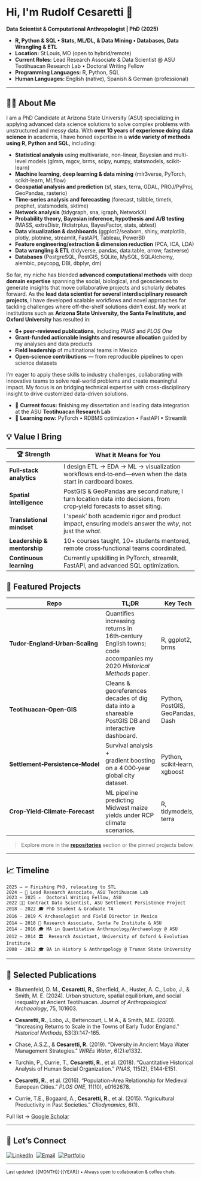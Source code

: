 # Hi, I'm **Rudolf Cesaretti** 👋

**Data Scientist & Computational Anthropologist | PhD (2025)**
* **R, Python & SQL • Stats, ML/DL, & Data Mining • Databases, Data Wrangling & ETL**
* **Location:** St Louis, MO (open to hybrid/remote)
* **Current Roles:** Lead Research Associate & Data Scientist @ ASU Teotihuacan Research Lab • Doctoral Writing Fellow
* **Programming Languages:** R, Python, SQL
* **Human Languages:** English (native), Spanish & German (professional)
---

## 🧑‍💻 About Me

I am a PhD Candidate at Arizona State University (ASU) specializing in applying advanced data science solutions to solve complex problems with unstructured and messy data. With **over 10 years of experience doing data science** in academia, I have honed expertise in a **wide variety of methods using R, Python and SQL**, including: 

- **Statistical analysis** using multivariate, non-linear, Bayesian and multi-level models (glmm, mgcv, brms, scipy, numpy, statsmodels, scikit-learn)   
- **Machine learning, deep learning & data mining** (mlr3verse, PyTorch, scikit-learn, MLflow)   
- **Geospatial analysis and prediction** (sf, stars, terra, GDAL, PROJ/PyProj, GeoPandas, rasterio)   
- **Time-series analysis and forecasting** (forecast, tsibble, timetk, prophet, statsmodels, sktime)   
- **Network analysis** (tidygraph, sna, igraph, NetworkX)   
- **Probability theory, Bayesian inference, hypothesis and A/B testing** (MASS, extraDistr, fitdistrplus, BayesFactor, stats, abtest)   
- **Data visualization & dashboards** (ggplot2/seaborn, shiny, matplotlib, plotly, plotnine, streamlit, FastAPI, Tableau, PowerBI)   
- **Feature engineering/extraction & dimension reduction** (PCA, ICA, LDA)   
- **Data wrangling & ETL** (tidyverse, pandas, data.table, arrow, fastverse)
- **Databases** (PostgreSQL, PostGIS, SQLite, MySQL, SQLAlchemy, alembic, psycopg, DBI, dbplyr, dm)

So far, my niche has blended **advanced computational methods** with deep **domain expertise** spanning the social, biological, and geosciences to generate insights that move collaborative projects and scholarly debates forward. As the **lead data scientist for several interdisciplinary research projects**, I have developed scalable workflows and novel approaches for tackling challenges where off-the-shelf solutions didn’t exist. My work at institutions such as **Arizona State University, the Santa Fe Institute, and Oxford University** has resulted in:

* **6+ peer‑reviewed publications**, including *PNAS* and *PLOS One*
* **Grant-funded actionable insights and resource allocation** guided by my analyses and data products
* **Field leadership** of multinational teams in Mexico
* **Open‑science contributions** — from reproducible pipelines to open science datasets

I’m eager to apply these skills to industry challenges, collaborating with innovative teams to solve real-world problems and create meaningful impact. My focus is on bridging technical expertise with cross-disciplinary insight to drive customized data-driven solutions. 

* 🔭 **Current focus:** finishing my dissertation and leading data integration at the ASU **Teotihuacan Research Lab**
* 🌱 **Learning now:** PyTorch • RDBMS optimization • FastAPI • Streamlit

## 💡 Value I Bring

| 🏆 Strength                 | What it Means for You                                                                                                  |
| --------------------------- | ---------------------------------------------------------------------------------------------------------------------- |
| **Full‑stack analytics**    | I design ETL → EDA → ML → visualization workflows end‑to‑end—even when the data start in cardboard boxes.              |
| **Spatial intelligence**    | PostGIS & GeoPandas are second nature; I turn location data into decisions, from crop‑yield forecasts to asset siting. |
| **Translational mindset**   | I ‘speak’ both academic rigor and product impact, ensuring models answer the *why*, not just the *what*.               |
| **Leadership & mentorship** | 10+ courses taught, 10+ students mentored, remote cross‑functional teams coordinated.                                  |
| **Continuous learning**     | Currently upskilling in PyTorch, streamlit, FastAPI, and advanced SQL optimization.                              |


## 🚀 Featured Projects

| Repo                             | TL;DR                                                                                                             | Key Tech                         |
| -------------------------------- | ----------------------------------------------------------------------------------------------------------------- | -------------------------------- |
| **Tudor‑England‑Urban‑Scaling**  | Quantifies increasing returns in 16th‑century English towns; code accompanies my 2020 *Historical Methods* paper. | R, ggplot2, brms                 |
| **Teotihuacan‑Open‑GIS**         | Cleans & georeferences decades of dig data into a shareable PostGIS DB and interactive dashboard.                 | Python, PostGIS, GeoPandas, Dash |
| **Settlement‑Persistence‑Model** | Survival analysis + gradient boosting on a 4 000‑year global city dataset.                                        | Python, scikit‑learn, xgboost    |
| **Crop‑Yield‑Climate‑Forecast**  | ML pipeline predicting Midwest maize yields under RCP climate scenarios.                                          | R, tidymodels, terra             |

> Explore more in the **[repositories](https://github.com/rcesaret?tab=repositories)** section or the pinned projects below.

---

## 📈 Timeline

```
2025 – ⌨️ Finishing PhD, relocating to STL
2024 – 💼 Lead Research Associate, ASU Teotihuacan Lab
2023 – 2025 ✍️  Doctoral Writing Fellow, ASU
2022 🧑‍💻 Contract Data Scientist, ASU Settlement Persistence Project
2018 – 2022 🎓 PhD Student & Graduate TA
2016 - 2019 ⛏️ Archaeologist and Field Director in Mexico
2014 – 2018 🔬 Research Associate, Santa Fe Institute & ASU
2014 - 2016 🎓 MA in Quantitative Anthropology/Archaeology @ ASU
2012 – 2014 🏛  Research Assistant, University of Oxford & Evolution Institute
2008 - 2012 🎓 BA in History & Anthropology @ Truman State University
```

---

## 📰 Selected Publications

- Blumenfeld, D. M., **Cesaretti, R.**, Sherfield, A., Huster, A. C., Lobo, J., & Smith, M. E. (2024). Urban structure, spatial equilibrium, and social inequality at Ancient Teotihuacan. *Journal of Anthropological Archaeology*, 75, 101603.

- **Cesaretti, R.**, Lobo, J., Bettencourt, L.M.A., & Smith, M.E. (2020). “Increasing Returns to Scale in the Towns of Early Tudor England.” *Historical Methods*, 53(3):147-165.   

- Chase, A.S.Z., & **Cesaretti, R.** (2019). “Diversity in Ancient Maya Water Management Strategies.” *WIREs Water*, 6(2):e1332. 

- Turchin, P., Currie, T., **Cesaretti, R.**, et al. (2018). “Quantitative Historical Analysis of Human Social Organization.” *PNAS*, 115(2), E144-E151.

- **Cesaretti, R.**, et al. (2016). “Population-Area Relationship for Medieval European Cities.” *PLOS ONE*, 11(10), e0162678.   

- Currie, T.E., Bogaard, A., **Cesaretti, R.**, et al. (2015). “Agricultural Productivity in Past Societies.” *Cliodynamics*, 6(1).

Full list → [Google Scholar](https://scholar.google.com/citations?user=49LELqUAAAAJ&hl=en)

---

## 🤝 Let’s Connect

[![LinkedIn](https://img.shields.io/badge/LinkedIn-blue?logo=linkedin)](https://www.linkedin.com/in/rudolf-cesaretti/) 
[![Email](https://img.shields.io/badge/Email-rcesaret@asu.edu-red)](mailto:rudolf.cesaretti@asu.edu) 
[![Portfolio](https://img.shields.io/badge/Website-Blog-informational)](https://rcesaret.github.io/) 

---

<sub>Last updated: {{MONTH}} {{YEAR}} • Always open to collaboration & coffee chats.</sub>
